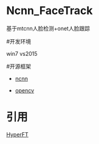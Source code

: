 # Ncnn_FaceTrack

基于mtcnn人脸检测+onet人脸跟踪

#开发环境

win7
vs2015


#开源框架
+ [ncnn](https://github.com/Tencent/ncnn)

+ [opencv](https://github.com/opencv/opencv)

# 引用
[HyperFT](https://github.com/zeusees/HyperFT)
